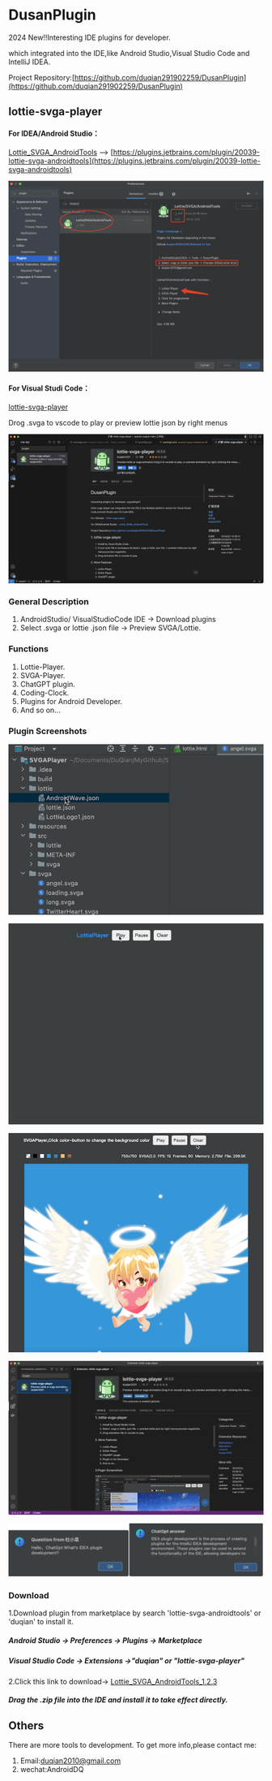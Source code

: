 # DusanPlugin

2024 New!!Interesting IDE plugins for developer.

which integrated into the IDE,like Android Studio,Visual Studio Code and IntelliJ IDEA.

Project Repository:[https://github.com/duqian291902259/DusanPlugin](https://github.com/duqian291902259/DusanPlugin)

## lottie-svga-player


#### For IDEA/Android Studio：

[Lottie_SVGA_AndroidTools](https://plugins.jetbrains.com/plugin/20039-lottie-svga-androidtools?preview=true)
--> [https://plugins.jetbrains.com/plugin/20039-lottie-svga-androidtools](https://plugins.jetbrains.com/plugin/20039-lottie-svga-androidtools)

![Lottie_SVGA_AndroidTools](https://github.com/duqian291902259/DusanPlugin/raw/HEAD/screenshot/Lottie-SVGA-Player-Plugin666.png)

#### For Visual Studi Code：

[lottie-svga-player](https://marketplace.visualstudio.com/items?itemName=duqian3201.lottie-svga-player)

Drog .svga to vscode to play or preview lottie json by right menus

![lottie-svga-player-vscode](https://github.com/duqian291902259/DusanPlugin/raw/HEAD/screenshot/lottie-svga-player-vscode.png)

### General Description 

1. AndroidStudio/ VisualStudioCode IDE -> Download plugins
1. Select .svga or lottie .json file -> Preview SVGA/Lottie.

### Functions

1. Lottie-Player.
1. SVGA-Player.
1. ChatGPT plugin.
1. Coding-Clock.
1. Plugins for Android Developer.
1. And so on...

### Plugin Screenshots
![lottie_svga_preivewer](https://github.com/duqian291902259/DusanPlugin/raw/HEAD/screenshot/lottie_preivew_min.gif)

![lottie_player](https://github.com/duqian291902259/DusanPlugin/raw/HEAD/screenshot/lottie_player_min.gif)

![svga_player](https://github.com/duqian291902259/DusanPlugin/raw/HEAD/screenshot/svga_player_min.gif)

![lottie-svga-player-vscode](https://github.com/duqian291902259/DusanPlugin/raw/HEAD/screenshot/lottie-svga-player-vscode2.png)

![chatgpt-demo](https://github.com/duqian291902259/DusanPlugin/raw/HEAD/screenshot/chatgpt-demo.png)

### Download
1.Download plugin from marketplace by search 'lottie-svga-androidtools' or 'duqian' to install it.

##### Android Studio -> Preferences -> Plugins -> Marketplace
##### Visual Studio Code -> Extensions ->"duqian" or "lottie-svga-player"

2.Click this link to download->
[Lottie_SVGA_AndroidTools_1.2.3](https://github.com/duqian291902259/DusanPlugin/raw/HEAD/release/DusanPlugin-1.2.3.zip)

##### Drag the .zip file into the IDE and install it to take effect directly.


## Others
There are more tools to development. To get more info,please contact me:

1. Email:duqian2010@gmail.com 
2. wechat:AndroidDQ
